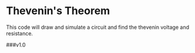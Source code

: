 # Thevenin's Theorem

This code will draw and simulate a circuit and find the thevenin voltage and resistance.

###v1.0
